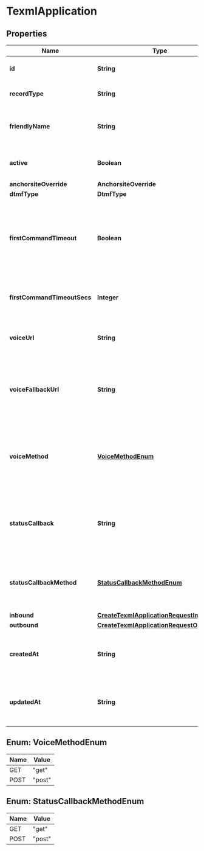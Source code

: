 

# TexmlApplication


## Properties

Name | Type | Description | Notes
------------ | ------------- | ------------- | -------------
**id** | **String** | Uniquely identifies the resource. |  [optional]
**recordType** | **String** | Identifies the type of the resource. |  [optional]
**friendlyName** | **String** | A user-assigned name to help manage the application. |  [optional]
**active** | **Boolean** | Specifies whether the connection can be used. |  [optional]
**anchorsiteOverride** | **AnchorsiteOverride** |  |  [optional]
**dtmfType** | **DtmfType** |  |  [optional]
**firstCommandTimeout** | **Boolean** | Specifies whether calls to phone numbers associated with this connection should hangup after timing out. |  [optional]
**firstCommandTimeoutSecs** | **Integer** | Specifies how many seconds to wait before timing out a dial command. |  [optional]
**voiceUrl** | **String** | URL to which Telnyx will deliver your XML Translator webhooks. |  [optional]
**voiceFallbackUrl** | **String** | URL to which Telnyx will deliver your XML Translator webhooks if we get an error response from your voice_url. |  [optional]
**voiceMethod** | [**VoiceMethodEnum**](#VoiceMethodEnum) | HTTP request method Telnyx will use to interact with your XML Translator webhooks. Either &#39;get&#39; or &#39;post&#39;. |  [optional]
**statusCallback** | **String** | URL for Telnyx to send requests to containing information about call progress events. |  [optional]
**statusCallbackMethod** | [**StatusCallbackMethodEnum**](#StatusCallbackMethodEnum) | HTTP request method Telnyx should use when requesting the status_callback URL. |  [optional]
**inbound** | [**CreateTexmlApplicationRequestInbound**](CreateTexmlApplicationRequestInbound.md) |  |  [optional]
**outbound** | [**CreateTexmlApplicationRequestOutbound**](CreateTexmlApplicationRequestOutbound.md) |  |  [optional]
**createdAt** | **String** | ISO 8601 formatted date indicating when the resource was created. |  [optional]
**updatedAt** | **String** | ISO 8601 formatted date indicating when the resource was updated. |  [optional]



## Enum: VoiceMethodEnum

Name | Value
---- | -----
GET | &quot;get&quot;
POST | &quot;post&quot;



## Enum: StatusCallbackMethodEnum

Name | Value
---- | -----
GET | &quot;get&quot;
POST | &quot;post&quot;



